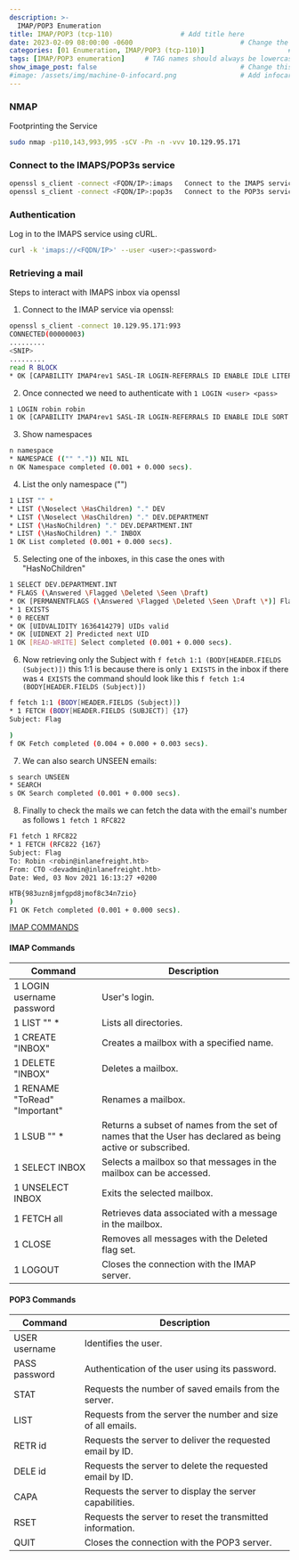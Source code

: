 ```yaml
---
description: >-
  IMAP/POP3 Enumeration
title: IMAP/POP3 (tcp-110)                 # Add title here
date: 2023-02-09 08:00:00 -0600                           # Change the date to match completion date
categories: [01 Enumeration, IMAP/POP3 (tcp-110)]                     # Change Templates to Writeup
tags: [IMAP/POP3 enumeration]     # TAG names should always be lowercase; replace template with writeup, and add relevant tags
show_image_post: false                                    # Change this to true
#image: /assets/img/machine-0-infocard.png                # Add infocard image here for post preview image
---
```


### NMAP
Footprinting the Service
```bash
sudo nmap -p110,143,993,995 -sCV -Pn -n -vvv 10.129.95.171
```

### Connect to the IMAPS/POP3s service
```bash
openssl s_client -connect <FQDN/IP>:imaps	Connect to the IMAPS service.
openssl s_client -connect <FQDN/IP>:pop3s	Connect to the POP3s service.
```

### Authentication
Log in to the IMAPS service using cURL.
```bash
curl -k 'imaps://<FQDN/IP>' --user <user>:<password>	
```

### Retrieving a mail
Steps to interact with IMAPS inbox via openssl
1) Connect to the IMAP service via openssl:
```bash
openssl s_client -connect 10.129.95.171:993
CONNECTED(00000003)
.........
<SNIP>
.........
read R BLOCK
* OK [CAPABILITY IMAP4rev1 SASL-IR LOGIN-REFERRALS ID ENABLE IDLE LITERAL+ AUTH=PLAIN] HTB{roncfbw7iszerd7shni7jr2343zhrj}
```
2) Once connected we need to authenticate with `1 LOGIN <user> <pass>`
```bash
1 LOGIN robin robin
1 OK [CAPABILITY IMAP4rev1 SASL-IR LOGIN-REFERRALS ID ENABLE IDLE SORT SORT=DISPLAY THREAD=REFERENCES THREAD=REFS THREAD=ORDEREDSUBJECT MULTIAPPEND URL-PARTIAL CATENATE UNSELECT CHILDREN NAMESPACE UIDPLUS LIST-EXTENDED I18NLEVEL=1 CONDSTORE QRESYNC ESEARCH ESORT SEARCHRES WITHIN CONTEXT=SEARCH LIST-STATUS BINARY MOVE SNIPPET=FUZZY PREVIEW=FUZZY LITERAL+ NOTIFY SPECIAL-USE] Logged in
```
3) Show namespaces
```bash   
n namespace
* NAMESPACE (("" ".")) NIL NIL
n OK Namespace completed (0.001 + 0.000 secs).
```
4) List the only namespace ("")
```bash
1 LIST "" *
* LIST (\Noselect \HasChildren) "." DEV
* LIST (\Noselect \HasChildren) "." DEV.DEPARTMENT
* LIST (\HasNoChildren) "." DEV.DEPARTMENT.INT
* LIST (\HasNoChildren) "." INBOX
1 OK List completed (0.001 + 0.000 secs).
```
5) Selecting one of the inboxes, in this case the ones with "HasNoChildren"
```bash
1 SELECT DEV.DEPARTMENT.INT
* FLAGS (\Answered \Flagged \Deleted \Seen \Draft)
* OK [PERMANENTFLAGS (\Answered \Flagged \Deleted \Seen \Draft \*)] Flags permitted.
* 1 EXISTS
* 0 RECENT
* OK [UIDVALIDITY 1636414279] UIDs valid
* OK [UIDNEXT 2] Predicted next UID
1 OK [READ-WRITE] Select completed (0.001 + 0.000 secs).
```
6) Now retrieving only the Subject with `f fetch 1:1 (BODY[HEADER.FIELDS (Subject)])` this 1:1 is because there is only `1 EXISTS` in the inbox if there was `4 EXISTS` the command should look like this `f fetch 1:4 (BODY[HEADER.FIELDS (Subject)])`
```bash 
f fetch 1:1 (BODY[HEADER.FIELDS (Subject)])
* 1 FETCH (BODY[HEADER.FIELDS (SUBJECT)] {17}
Subject: Flag

)
f OK Fetch completed (0.004 + 0.000 + 0.003 secs).
```
7) We can also search UNSEEN emails:
```bash
s search UNSEEN
* SEARCH
s OK Search completed (0.001 + 0.000 secs).
```
8) Finally to check the mails we can fetch the data with the email's number as follows `1 fetch 1 RFC822`
```bash
F1 fetch 1 RFC822
* 1 FETCH (RFC822 {167}
Subject: Flag
To: Robin <robin@inlanefreight.htb>
From: CTO <devadmin@inlanefreight.htb>
Date: Wed, 03 Nov 2021 16:13:27 +0200

HTB{983uzn8jmfgpd8jmof8c34n7zio}
)
F1 OK Fetch completed (0.001 + 0.000 secs).
```

[IMAP COMMANDS](https://www.atmail.com/blog/imap-commands/)

#### IMAP Commands
| Command | Description |
|--------|-------|
|1 LOGIN username password | User's login. |
|1 LIST "" * | Lists all directories. |
|1 CREATE "INBOX" | Creates a mailbox with a specified name. |
|1 DELETE "INBOX" | Deletes a mailbox. |
|1 RENAME "ToRead" "Important" | Renames a mailbox. |
|1 LSUB "" * | Returns a subset of names from the set of names that the User has declared as being active or subscribed. |
|1 SELECT INBOX | Selects a mailbox so that messages in the mailbox can be accessed. |
|1 UNSELECT INBOX | Exits the selected mailbox. |
|1 FETCH <ID> all | Retrieves data associated with a message in the mailbox. |
|1 CLOSE | Removes all messages with the Deleted flag set. |
|1 LOGOUT | Closes the connection with the IMAP server. |

#### POP3 Commands
|Command | Description |
|--------|-------| 
|USER username | Identifies the user. | 
|PASS password | Authentication of the user using its password. | 
|STAT | Requests the number of saved emails from the server. | 
|LIST | Requests from the server the number and size of all emails. | 
|RETR id | Requests the server to deliver the requested email by ID. | 
|DELE id | Requests the server to delete the requested email by ID. | 
|CAPA | Requests the server to display the server capabilities. | 
|RSET | Requests the server to reset the transmitted information. | 
|QUIT | Closes the connection with the POP3 server. | 
